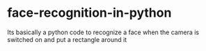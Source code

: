 # face-recognition-in-python
Its basically a python code to recognize a face when the camera is switched on and put a rectangle around it
